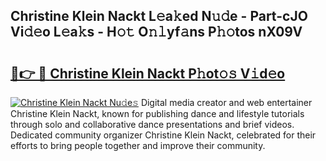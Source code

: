 ## Christine Klein Nackt L𝚎a𝚔ed N𝚞𝚍e - Part-cJO Vi𝚍𝚎o L𝚎a𝚔s - H𝚘𝚝 O𝚗𝚕yf𝚊ns P𝚑𝚘tos nX09V

# <h2><a href="http://kfafkh.oniu.top/?m=Christine+Klein+Nackt">🔗👉 🔴 Christine Klein Nackt P𝚑ot𝚘𝚜 V𝚒d𝚎o</a></h2>

[![Christine Klein Nackt Nu𝚍e𝚜](https://i.imgur.com/0qMVB7G.gif)](http://kfafkh.oniu.top/?m=Christine+Klein+Nackt)
Digital media creator and web entertainer Christine Klein Nackt, known for publishing dance and lifestyle tutorials through solo and collaborative dance presentations and brief videos. Dedicated community organizer Christine Klein Nackt, celebrated for their efforts to bring people together and improve their community.  
